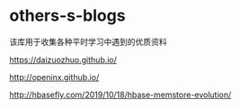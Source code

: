 # others-s-blogs
该库用于收集各种平时学习中遇到的优质资料

https://daizuozhuo.github.io/ 

http://openinx.github.io/

http://hbasefly.com/2019/10/18/hbase-memstore-evolution/
